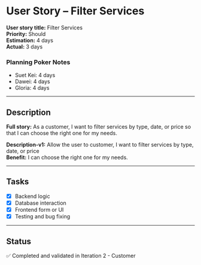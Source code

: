 # User Story – Filter Services

**User story title:** Filter Services  
**Priority:** Should  
**Estimation:** 4 days  
**Actual:** 3 days  

### Planning Poker Notes
- Suet Kei: 4 days  
- Dawei: 4 days  
- Gloria: 4 days  

---

## Description

**Full story:** As a customer, I want to filter services by type, date, or price so that I can choose the right one for my needs.

**Description-v1:** Allow the user to customer, I want to filter services by type, date, or price  
**Benefit:** I can choose the right one for my needs.  

---

## Tasks

- [x] Backend logic
- [x] Database interaction
- [x] Frontend form or UI
- [x] Testing and bug fixing

---

## Status

✅ Completed and validated in Iteration 2 - Customer 
